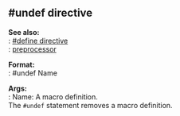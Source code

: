 ## #undef directive    
**See also:**    
:   [#define directive](/DM/preprocessor/define)    
:   [preprocessor](/DM/preprocessor)    
<!-- -->    
**Format:**    
:   #undef Name    
<!-- -->    
**Args:**    
:   Name: A macro definition.    
The `#undef` statement removes a macro definition.  